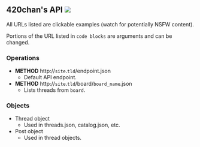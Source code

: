 ## 420chan's API ![](https://r3c0d3x.github.io/chan-apis/priority_shields/420chan.svg)

All URLs listed are clickable examples (watch for potentially NSFW content).

Portions of the URL listed in `code blocks` are arguments and can be changed.

### Operations

* **METHOD** http://`site`.`tld`/endpoint.json
  - Default API endpoint.
* **METHOD** http://`site`.`tld`/board/`board_name`.json
  - Lists threads from ``board``.

### Objects

* Thread object
  - Used in threads.json, catalog.json, etc.
* Post object
  - Used in thread objects.